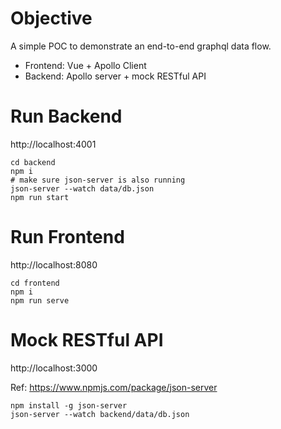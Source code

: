 # Objective

A simple POC to demonstrate an end-to-end graphql data flow.

- Frontend: Vue + Apollo Client
- Backend: Apollo server + mock RESTful API

# Run Backend

http://localhost:4001

```shell
cd backend
npm i
# make sure json-server is also running
json-server --watch data/db.json
npm run start
```

# Run Frontend

http://localhost:8080

```shell
cd frontend
npm i
npm run serve
```

# Mock RESTful API

http://localhost:3000

Ref: https://www.npmjs.com/package/json-server

```shell
npm install -g json-server
json-server --watch backend/data/db.json
```

